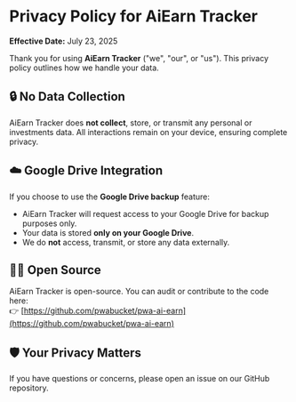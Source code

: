 # Privacy Policy for AiEarn Tracker

**Effective Date:** July 23, 2025

Thank you for using **AiEarn Tracker** ("we", "our", or "us"). This privacy policy outlines how we handle your data.

## 🔒 No Data Collection

AiEarn Tracker does **not collect**, store, or transmit any personal or investments data. All interactions remain on your device, ensuring complete privacy.

## ☁️ Google Drive Integration

If you choose to use the **Google Drive backup** feature:

- AiEarn Tracker will request access to your Google Drive for backup purposes only.
- Your data is stored **only on your Google Drive**.
- We do **not** access, transmit, or store any data externally.

## 🧑‍💻 Open Source

AiEarn Tracker is open-source. You can audit or contribute to the code here:  
👉 [https://github.com/pwabucket/pwa-ai-earn](https://github.com/pwabucket/pwa-ai-earn)

## 🛡️ Your Privacy Matters

If you have questions or concerns, please open an issue on our GitHub repository.
